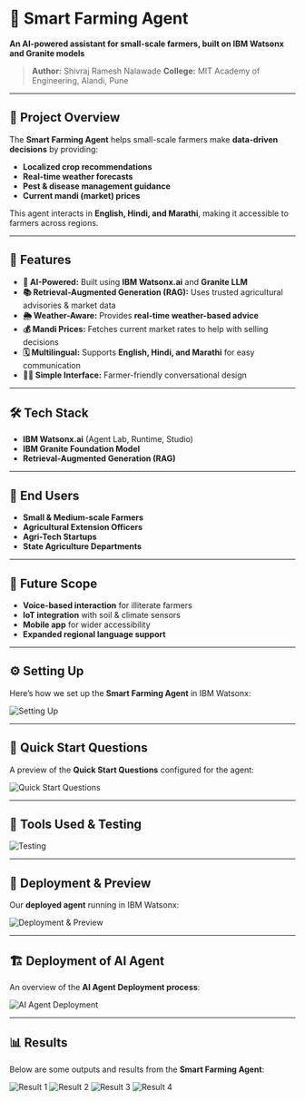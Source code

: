 # 🌾 Smart Farming Agent

**An AI-powered assistant for small-scale farmers, built on IBM Watsonx and Granite models**

> **Author:** Shivraj Ramesh Nalawade
> **College:** MIT Academy of Engineering, Alandi, Pune

---

## 📌 Project Overview

The **Smart Farming Agent** helps small-scale farmers make **data-driven decisions** by providing:

* **Localized crop recommendations**
* **Real-time weather forecasts**
* **Pest & disease management guidance**
* **Current mandi (market) prices**

This agent interacts in **English, Hindi, and Marathi**, making it accessible to farmers across regions.

---

## 🚀 Features

* **🤖 AI-Powered:** Built using **IBM Watsonx.ai** and **Granite LLM**
* **📚 Retrieval-Augmented Generation (RAG):** Uses trusted agricultural advisories & market data
* **🌦 Weather-Aware:** Provides **real-time weather-based advice**
* **💰 Mandi Prices:** Fetches current market rates to help with selling decisions
* **🗓 Multilingual:** Supports **English, Hindi, and Marathi** for easy communication
* **👩‍🌾 Simple Interface:** Farmer-friendly conversational design

---

## 🛠️ Tech Stack

* **IBM Watsonx.ai** (Agent Lab, Runtime, Studio)
* **IBM Granite Foundation Model**
* **Retrieval-Augmented Generation (RAG)**

---



## 🎯 End Users

* **Small & Medium-scale Farmers**
* **Agricultural Extension Officers**
* **Agri-Tech Startups**
* **State Agriculture Departments**

---

## 🔮 Future Scope

* **Voice-based interaction** for illiterate farmers
* **IoT integration** with soil & climate sensors
* **Mobile app** for wider accessibility
* **Expanded regional language support**

---

## ⚙️ Setting Up
Here’s how we set up the **Smart Farming Agent** in IBM Watsonx:

![Setting Up](images/setting-up.png)

---

## 🚀 Quick Start Questions
A preview of the **Quick Start Questions** configured for the agent:

![Quick Start Questions](images/quick-start-questions.png)

---

## 🧪 Tools Used & Testing 

![Testing](images/testing.png)

---

## 📡 Deployment & Preview
Our **deployed agent** running in IBM Watsonx:

![Deployment & Preview](images/deployment-preview.png)

---

## 🏗 Deployment of AI Agent
An overview of the **AI Agent Deployment process**:

![AI Agent Deployment](images/ai-agent-deployment.png)

---

## 📊 Results
Below are some outputs and results from the **Smart Farming Agent**:

![Result 1](images/result1.png)
![Result 2](images/result2.png)
![Result 3](images/result3.png)
![Result 4](images/result4.png)


